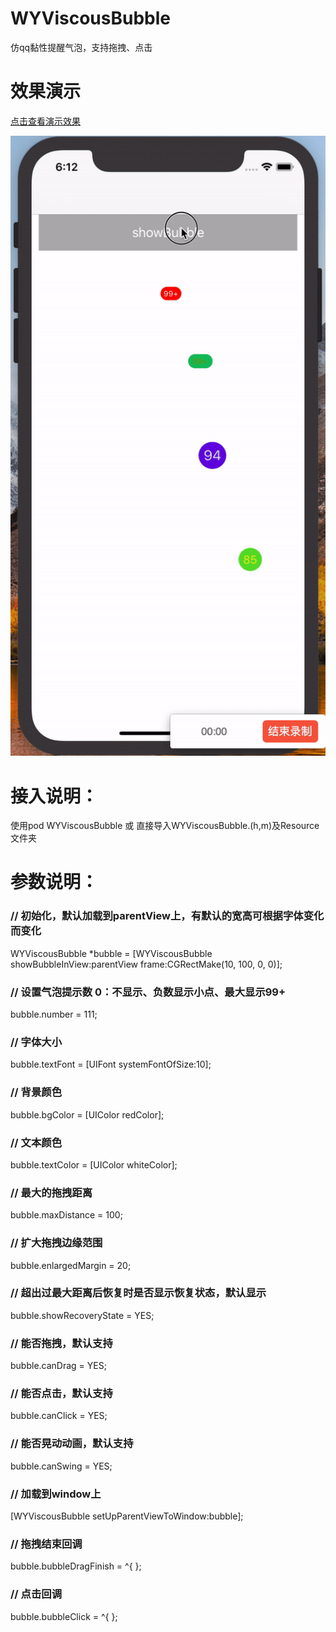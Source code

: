 # WYViscousBubble
仿qq黏性提醒气泡，支持拖拽、点击

# 效果演示
[点击查看演示效果](https://github.com/shanpengtao/WYViscousBubble/blob/master/%E6%95%88%E6%9E%9C%E6%BC%94%E7%A4%BA.mp4)

![点击查看演示效果](https://github.com/shanpengtao/WYViscousBubble/blob/master/%E6%95%88%E6%9E%9C%E6%BC%94%E7%A4%BA.gif)

# 接入说明：
使用pod WYViscousBubble 或 直接导入WYViscousBubble.(h,m)及Resource文件夹

# 参数说明：
### // 初始化，默认加载到parentView上，有默认的宽高可根据字体变化而变化
WYViscousBubble *bubble = [WYViscousBubble showBubbleInView:parentView frame:CGRectMake(10, 100, 0, 0)];
### // 设置气泡提示数 0：不显示、负数显示小点、最大显示99+ 
bubble.number = 111;
### // 字体大小
bubble.textFont = [UIFont systemFontOfSize:10];
### // 背景颜色
bubble.bgColor = [UIColor redColor];
### // 文本颜色
bubble.textColor = [UIColor whiteColor];
### // 最大的拖拽距离
bubble.maxDistance = 100;
### // 扩大拖拽边缘范围
bubble.enlargedMargin = 20;
### // 超出过最大距离后恢复时是否显示恢复状态，默认显示
bubble.showRecoveryState = YES;
### // 能否拖拽，默认支持
bubble.canDrag = YES;
### // 能否点击，默认支持
bubble.canClick = YES;
### // 能否晃动动画，默认支持
bubble.canSwing = YES;
### // 加载到window上
[WYViscousBubble setUpParentViewToWindow:bubble];
### // 拖拽结束回调
bubble.bubbleDragFinish = ^{
};
### // 点击回调
bubble.bubbleClick = ^{
};
